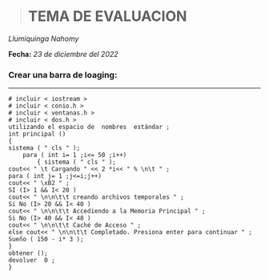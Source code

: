 ># **TEMA DE EVALUACION**
  *Llumiquinga Nahomy*

  **Fecha:** *23 de diciembre del 2022*

### **Crear una barra de loaging:**
---
    # incluir < iostream >
    # incluir < conio.h >
    # incluir < ventanas.h >
    # incluir < dos.h >
    utilizando el espacio de  nombres  estándar ;
    int principal ()
    {
    sistema ( " cls " );
        para ( int i= 1 ;i<= 50 ;i++)
            { sistema ( " cls " );
    cout<< " \t Cargando " << 2 *i<< " % \n\t " ; 
    para ( int j= 1 ;j<=i;j++)
    cout<< " \xB2 " ;
    SI (I> 1 && I< 20 )
    cout<< " \n\n\t\t creando archivos temporales " ;
    Si No (I> 20 && I< 40 )
    cout<< " \n\n\t\t Accediendo a la Memoria Principal " ;
    Si No (I> 40 && I< 48 )
    cout<< " \n\n\t\t Caché de Acceso " ;
    else cout<< " \n\n\t\t Completado. Presiona enter para continuar " ;
    Sueño ( 150 - i* 3 );
    }
    obtener ();
    devolver  0 ;
    }